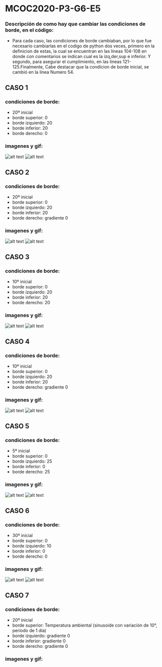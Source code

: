 # MCOC2020-P3-G6-E5
### Descripción de como hay que cambiar las condiciones de borde, en el código:
 * Para cada caso, las condiciones de borde cambiaban, por lo que fue necesario cambiarlas en el codigo de python dos veces, primero en la definicion de estas, la cual se encuentran en las lineas 104-108 en donde con comentarios se indican cual es la izq,der,sup e inferior. Y segundo, para asegurar el cumplimiento, en las lineas 121-125.Finalmente, Cabe destacar que la condicion de borde inicial, se cambió en la linea Numero 54.
## CASO 1
### condiciones de borde:
  * 20º inicial
  * borde superior: 0
  * borde izquierdo: 20
  * borde inferior: 20 
  * borde derecho: 0
### imagenes y gif:
 ![alt text](https://github.com/tomasmunozj/MCOC2020-P3-G6-E5/blob/main/Ejemplo_caso1.gif?raw=true)
 ![alt text](https://github.com/tomasmunozj/MCOC2020-P3-G6-E5/blob/main/Evolucion_Temperaturas_caso1.png?raw=true)
 
## CASO 2
### condiciones de borde:
  * 20º inicial
  * borde superior: 0
  * borde izquierdo: 20
  * borde inferior: 20
  * borde derecho: gradiente 0
### imagenes y gif:
![alt text](https://github.com/tomasmunozj/MCOC2020-P3-G6-E5/blob/main/Ejemplo_caso2.gif?raw=true)
![alt text](https://github.com/tomasmunozj/MCOC2020-P3-G6-E5/blob/main/Evolucion_Temperaturas_caso2.png?raw=true)
  
## CASO 3
### condiciones de borde:
  * 10º inicial
  * borde superior: 0
  * borde izquierdo: 20
  * borde inferior: 20
  * borde derecho: 20
### imagenes y gif:
![alt text](https://github.com/tomasmunozj/MCOC2020-P3-G6-E5/blob/main/Ejemplo_caso3.gif?raw=true)
![alt text](https://github.com/tomasmunozj/MCOC2020-P3-G6-E5/blob/main/Evolucion_Temperaturas_caso3.png?raw=true)
  
## CASO 4
### condiciones de borde:
  * 10º inicial
  * borde superior: 0
  * borde izquierdo: 20
  * borde inferior: 20
  * borde derecho: gradiente 0
### imagenes y gif:
![alt text](https://github.com/tomasmunozj/MCOC2020-P3-G6-E5/blob/main/Ejemplo_caso4.gif?raw=true)
![alt text](https://github.com/tomasmunozj/MCOC2020-P3-G6-E5/blob/main/Evolucion_Temperaturas_caso4.png?raw=true)
  
## CASO 5
### condiciones de borde:
  * 5º inicial
  * borde superior: 0
  * borde izquierdo: 25
  * borde inferior: 0
  * borde derecho: 25
### imagenes y gif:
![alt text](https://github.com/tomasmunozj/MCOC2020-P3-G6-E5/blob/main/Ejemplo_caso5.gif?raw=true)
![alt text](https://github.com/tomasmunozj/MCOC2020-P3-G6-E5/blob/main/Evolucion_Temperaturas_caso5.png?raw=true)
  
## CASO 6
### condiciones de borde:
  * 30º inicial
  * borde superior: 0
  * borde izquierdo: 10
  * borde inferior: 0
  * borde derecho: 0
### imagenes y gif:
![alt text](https://github.com/tomasmunozj/MCOC2020-P3-G6-E5/blob/main/Ejemplo_caso6.gif?raw=true)
![alt text](https://github.com/tomasmunozj/MCOC2020-P3-G6-E5/blob/main/Evolucion_Temperaturas_caso6.png?raw=true)
  
## CASO 7
### condiciones de borde:
  * 20º inicial
  * borde superior: Temperatura ambiental (sinusoide con variación de 10°, período de 1 día)
  * borde izquierdo: gradiente 0
  * borde inferior: gradiente 0
  * borde derecho: gradiente 0
### imagenes y gif:
